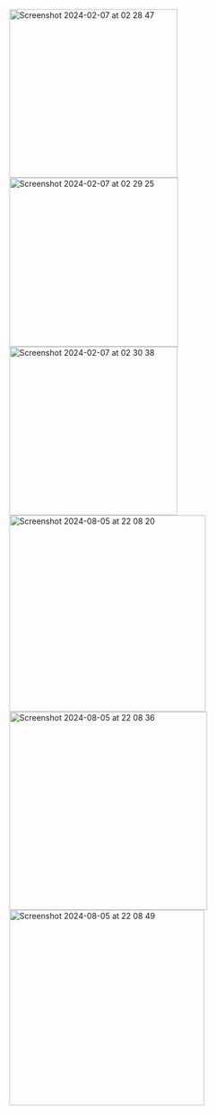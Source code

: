 <img width="300" alt="Screenshot 2024-02-07 at 02 28 47" src="https://github.com/F4rab1/TaiQazan_Admin/assets/115568888/b14b76dd-36f4-434b-b94a-c2c4ec081dc9">
<img width="301" alt="Screenshot 2024-02-07 at 02 29 25" src="https://github.com/F4rab1/TaiQazan_Admin/assets/115568888/6680461a-40e8-47cb-a3e5-5eb8ae85187f">
<img width="300" alt="Screenshot 2024-02-07 at 02 30 38" src="https://github.com/F4rab1/TaiQazan_Admin/assets/115568888/2bbbed2b-4123-404d-a795-70b95bc062d8">
<img width="350" alt="Screenshot 2024-08-05 at 22 08 20" src="https://github.com/user-attachments/assets/f4f17580-1ab3-4ec3-829a-3ed0da8ac426">
<img width="353" alt="Screenshot 2024-08-05 at 22 08 36" src="https://github.com/user-attachments/assets/b15ee3ec-bba4-4298-be41-62bb1a673206">
<img width="348" alt="Screenshot 2024-08-05 at 22 08 49" src="https://github.com/user-attachments/assets/c017359a-8b01-4df4-8301-fa7e017946cd">
